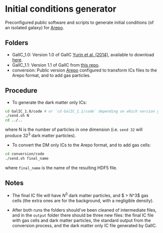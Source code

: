 # Initial conditions generator

Preconfigured public software and scripts to generate initial conditions (of an isolated galaxy) for [Arepo](https://arepo-code.org/).

## Folders

- GalIC_1.0: Version 1.0 of GalIC [Yurin et al. (2014)](https://doi.org/10.1093/mnras/stu1421), available to download [here](https://www.h-its.org/2014/11/05/galic-code/).
- GalIC_1.1: Version 1.1 of GalIC from [this repo](https://github.com/denisyurin/GALIC).
- conversion: Public version [Arepo](https://gitlab.mpcdf.mpg.de/vrs/arepo) configured to transform ICs files to the Arepo format, and to add gas particles.

## Procedure

- To generate the dark matter only ICs:

```bash
cd GalIC_1.0/code # or `cd GalIC_1.1/code` depending on which version you want
./send.sh N
cd ../..
```

where N is the number of particles in one dimension (i.e. `send 32` will produce $32^3$ dark matter particles).

- To convert the DM only ICs to the Arepo format, and to add gas cells:

```bash
cd conversion/code
./send.sh final_name
```

where `final_name` is the name of the resulting HDF5 file.

## Notes

- The final IC file will have $N^3$ dark matter particles, and $ > N^3$ gas cells (the extra ones are for the background, with a negligible density).

- After both runs the folders should've been cleaned of intermediate files, and in the `output` folder there should be three new files: the final IC file with gas cells and dark matter particles, the standard output from the conversion process, and the dark matter only IC file generated by GalIC.
